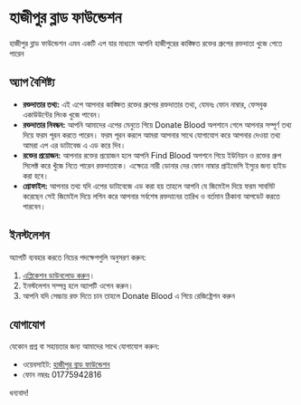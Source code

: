 # হাজীপুর ব্লাড ফাউন্ডেশন

হাজীপুর ব্লাড ফাউন্ডেশন এমন একটি এপ যার মাধ্যমে আপনি হাজীপুরের কাঙ্ক্ষিত রক্তের গ্রুপের রক্তদাতা খুজে পেতে পারেন 

## অ্যাপ বৈশিষ্ট্য

- **রক্তদাতার তথ্য:** এই এপে আপনার কাঙ্ক্ষিত রক্তের গ্রুপের রক্তদাতার তথ্য, যেমনঃ ফোন নাম্বার, ফেসবুক একাউউন্টের লিংক খুজে পাবেন।
- **রক্তদাতার নিবন্ধন:** আপনি আমাদের এপের মেনুতে গিয়ে Donate Blood অপশানে গেলে আপনার সম্পূর্ণ তথ্য দিয়ে ফরম পূরন করতে পারেন। ফরম পূরন করলে আমরা আপনার সাথে যোগাযোগ করে আপনার দেওয়া তথ্য আমরা এপ এর ডাটাবেজ এ এড করে দিব।
- **রক্তের প্রয়োজন:** আপনার রক্তের প্রয়োজন হলে আপনি Find Blood অপশনে গিয়ে ইউনিয়ন ও রক্তের গ্রুপ সিলেক্ট করে খুঁজে নিতে পারেন রক্তদাতাকে। এক্ষেত্রে নারী ডোনার দের ফোন নাম্বার প্রাইভেসি ইস্যুর জন্য হাইড করা হবে। 
- **প্রোফাইল:** আপনার তথ্য যদি এপের ডাটাবেজে এড করা হয় তাহলে আপনি যে জিমেইল দিয়ে ফরম সাবমিট করেছেন সেই জিমেইল দিয়ে লগিন করে আপনার সর্বশেষ রক্তদানের তারিখ ও বর্তমান ঠিকানা আপডেট করতে পারবেন।

## ইনস্টলেশন

অ্যাপটি ব্যবহার করতে নিচের পদক্ষেপগুলি অনুসরণ করুন:

1. [এপ্লিকেশন ডাউনলোড করুন](https://raw.githubusercontent.com/HBF-admin-git/App/refs/heads/main/Hajipur_Blood_Foundation.apk)।
2. ইনস্টলেশন সম্পন্ন হলে অ্যাপটি ওপেন করুন।
3. আপনি যদি সেচ্চায় রক্ত দিতে চান তাহলে Donate Blood এ গিয়ে রেজিষ্ট্রেশন করুন


## যোগাযোগ

যেকোন প্রশ্ন বা সহায়তার জন্য আমাদের সাথে যোগাযোগ করুন:

- ওয়েবসাইট: [হাজীপুর ব্লাড ফাউন্ডেশন](https://hajipur-blood-foundation.onrender.com/)
- ফোন নম্বরঃ 01775942816

ধন্যবাদ!
